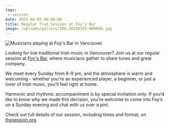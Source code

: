 ```yaml
---
tags: 
 - session
date: 2025-04-05 00:00:00 
title: Regular Trad Session at Foy's Bar
image: /uploads/gallery/IMG-20250105-WA0008.jpg
---
```


![Musicians playing at Foy's Bar in Vancouver]()

Looking for live traditional Irish music in Vancouver? Join us at our regular session at [Foy's Bar](https:/maps.app.goo.gl/NbQbxd84LJ1zjsKr7), where musicians gather to share tunes and great company.

We meet every Sunday from 6-9 pm, and the atmosphere is warm and welcoming - whether you're an experienced player, a beginner, or just a lover of Irish music, you'll feel right at home.

Harmonic and rhythmic accompaniment is by special invitation only. If you’d like to know why we made this decision, you’re welcome to come into Foy’s on a Sunday evening and chat with us over a pint.

Check out full details of our session, including times and format, on [thesession.org](https:/thesession.org/sessions/9105).

